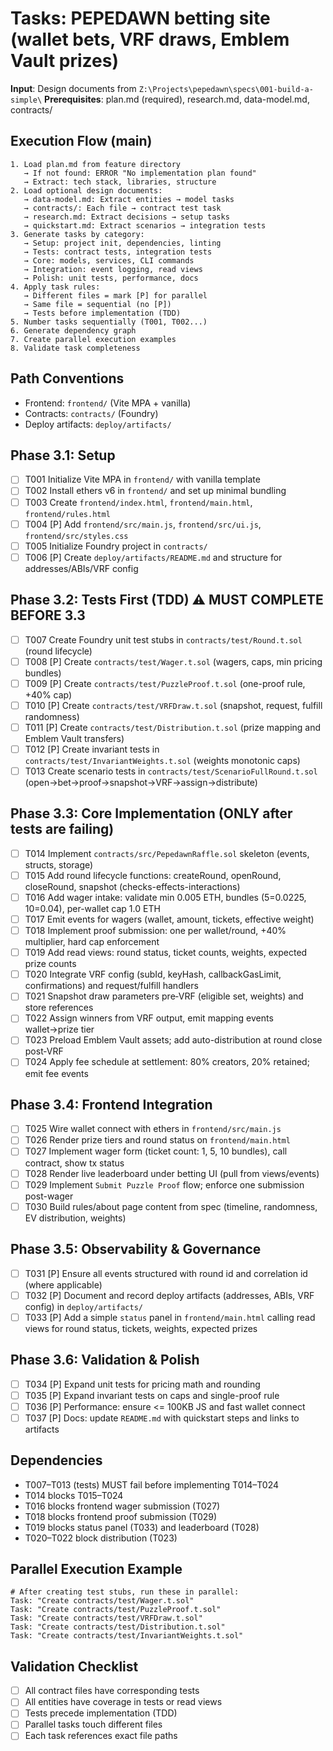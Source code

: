 # Tasks: PEPEDAWN betting site (wallet bets, VRF draws, Emblem Vault prizes)

**Input**: Design documents from `Z:\Projects\pepedawn\specs\001-build-a-simple\`
**Prerequisites**: plan.md (required), research.md, data-model.md, contracts/

## Execution Flow (main)
```
1. Load plan.md from feature directory
   → If not found: ERROR "No implementation plan found"
   → Extract: tech stack, libraries, structure
2. Load optional design documents:
   → data-model.md: Extract entities → model tasks
   → contracts/: Each file → contract test task
   → research.md: Extract decisions → setup tasks
   → quickstart.md: Extract scenarios → integration tests
3. Generate tasks by category:
   → Setup: project init, dependencies, linting
   → Tests: contract tests, integration tests
   → Core: models, services, CLI commands
   → Integration: event logging, read views
   → Polish: unit tests, performance, docs
4. Apply task rules:
   → Different files = mark [P] for parallel
   → Same file = sequential (no [P])
   → Tests before implementation (TDD)
5. Number tasks sequentially (T001, T002...)
6. Generate dependency graph
7. Create parallel execution examples
8. Validate task completeness
```

## Path Conventions
- Frontend: `frontend/` (Vite MPA + vanilla)
- Contracts: `contracts/` (Foundry)
- Deploy artifacts: `deploy/artifacts/`

## Phase 3.1: Setup
- [ ] T001 Initialize Vite MPA in `frontend/` with vanilla template
- [ ] T002 Install ethers v6 in `frontend/` and set up minimal bundling
- [ ] T003 Create `frontend/index.html`, `frontend/main.html`, `frontend/rules.html`
- [ ] T004 [P] Add `frontend/src/main.js`, `frontend/src/ui.js`, `frontend/src/styles.css`
- [ ] T005 Initialize Foundry project in `contracts/`
- [ ] T006 [P] Create `deploy/artifacts/README.md` and structure for addresses/ABIs/VRF config

## Phase 3.2: Tests First (TDD) ⚠️ MUST COMPLETE BEFORE 3.3
- [ ] T007 Create Foundry unit test stubs in `contracts/test/Round.t.sol` (round lifecycle)
- [ ] T008 [P] Create `contracts/test/Wager.t.sol` (wagers, caps, min pricing bundles)
- [ ] T009 [P] Create `contracts/test/PuzzleProof.t.sol` (one-proof rule, +40% cap)
- [ ] T010 [P] Create `contracts/test/VRFDraw.t.sol` (snapshot, request, fulfill randomness)
- [ ] T011 [P] Create `contracts/test/Distribution.t.sol` (prize mapping and Emblem Vault transfers)
- [ ] T012 [P] Create invariant tests in `contracts/test/InvariantWeights.t.sol` (weights monotonic caps)
- [ ] T013 Create scenario tests in `contracts/test/ScenarioFullRound.t.sol` (open→bet→proof→snapshot→VRF→assign→distribute)

## Phase 3.3: Core Implementation (ONLY after tests are failing)
- [ ] T014 Implement `contracts/src/PepedawnRaffle.sol` skeleton (events, structs, storage)
- [ ] T015 Add round lifecycle functions: createRound, openRound, closeRound, snapshot (checks-effects-interactions)
- [ ] T016 Add wager intake: validate min 0.005 ETH, bundles (5=0.0225, 10=0.04), per-wallet cap 1.0 ETH
- [ ] T017 Emit events for wagers (wallet, amount, tickets, effective weight)
- [ ] T018 Implement proof submission: one per wallet/round, +40% multiplier, hard cap enforcement
- [ ] T019 Add read views: round status, ticket counts, weights, expected prize counts
- [ ] T020 Integrate VRF config (subId, keyHash, callbackGasLimit, confirmations) and request/fulfill handlers
- [ ] T021 Snapshot draw parameters pre‑VRF (eligible set, weights) and store references
- [ ] T022 Assign winners from VRF output, emit mapping events wallet→prize tier
- [ ] T023 Preload Emblem Vault assets; add auto-distribution at round close post‑VRF
- [ ] T024 Apply fee schedule at settlement: 80% creators, 20% retained; emit fee events

## Phase 3.4: Frontend Integration
- [ ] T025 Wire wallet connect with ethers in `frontend/src/main.js`
- [ ] T026 Render prize tiers and round status on `frontend/main.html`
- [ ] T027 Implement wager form (ticket count: 1, 5, 10 bundles), call contract, show tx status
- [ ] T028 Render live leaderboard under betting UI (pull from views/events)
- [ ] T029 Implement `Submit Puzzle Proof` flow; enforce one submission post-wager
- [ ] T030 Build rules/about page content from spec (timeline, randomness, EV distribution, weights)

## Phase 3.5: Observability & Governance
- [ ] T031 [P] Ensure all events structured with round id and correlation id (where applicable)
- [ ] T032 [P] Document and record deploy artifacts (addresses, ABIs, VRF config) in `deploy/artifacts/`
- [ ] T033 [P] Add a simple `status` panel in `frontend/main.html` calling read views for round status, tickets, weights, expected prizes

## Phase 3.6: Validation & Polish
- [ ] T034 [P] Expand unit tests for pricing math and rounding
- [ ] T035 [P] Expand invariant tests on caps and single-proof rule
- [ ] T036 [P] Performance: ensure <= 100KB JS and fast wallet connect
- [ ] T037 [P] Docs: update `README.md` with quickstart steps and links to artifacts

## Dependencies
- T007–T013 (tests) MUST fail before implementing T014–T024
- T014 blocks T015–T024
- T016 blocks frontend wager submission (T027)
- T018 blocks frontend proof submission (T029)
- T019 blocks status panel (T033) and leaderboard (T028)
- T020–T022 block distribution (T023)

## Parallel Execution Example
```
# After creating test stubs, run these in parallel:
Task: "Create contracts/test/Wager.t.sol"
Task: "Create contracts/test/PuzzleProof.t.sol"
Task: "Create contracts/test/VRFDraw.t.sol"
Task: "Create contracts/test/Distribution.t.sol"
Task: "Create contracts/test/InvariantWeights.t.sol"
```

## Validation Checklist
- [ ] All contract files have corresponding tests
- [ ] All entities have coverage in tests or read views
- [ ] Tests precede implementation (TDD)
- [ ] Parallel tasks touch different files
- [ ] Each task references exact file paths

